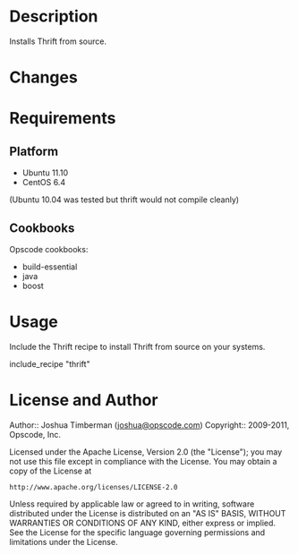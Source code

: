 Description
===========

Installs Thrift from source.

Changes
=======

Requirements
============

## Platform

* Ubuntu 11.10
* CentOS 6.4

(Ubuntu 10.04 was tested but thrift would not compile cleanly)

## Cookbooks

Opscode cookbooks:

* build-essential
* java
* boost

Usage
=====

Include the Thrift recipe to install Thrift from source on your systems.

  include_recipe "thrift"

License and Author
==================

Author:: Joshua Timberman (<joshua@opscode.com>)
Copyright:: 2009-2011, Opscode, Inc.

Licensed under the Apache License, Version 2.0 (the "License");
you may not use this file except in compliance with the License.
You may obtain a copy of the License at

    http://www.apache.org/licenses/LICENSE-2.0

Unless required by applicable law or agreed to in writing, software
distributed under the License is distributed on an "AS IS" BASIS,
WITHOUT WARRANTIES OR CONDITIONS OF ANY KIND, either express or implied.
See the License for the specific language governing permissions and
limitations under the License.
